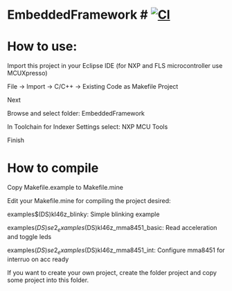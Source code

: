 # EmbeddedFramework # [![CI](https://github.com/EmbeddedFramework/EmbeddedFramework/workflows/CI/badge.svg)](https://github.com/EmbeddedFramework/EmbeddedFramework/actions)

# How to use:

Import this project in your Eclipse IDE (for NXP and FLS microcontroller use MCUXpresso)

File → Import → C/C++ → Existing Code as Makefile Project 

Next

Browse and select folder: EmbeddedFramework

In Toolchain for Indexer Settings select: NXP MCU Tools

Finish

# How to compile

Copy Makefile.example to Makefile.mine

Edit your Makefile.mine for compiling the project desired:

examples$(DS)kl46z_blinky: Simple blinking example

examples$(DS)se2_examples$(DS)kl46z_mma8451_basic: Read acceleration and toggle leds

examples$(DS)se2_examples$(DS)kl46z_mma8451_int: Configure mma8451 for interruo on acc ready

If you want to create your own project, create the folder project and copy some project into this folder.
